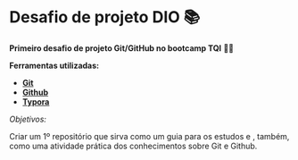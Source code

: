 #  Desafio de projeto DIO :books: 
**Primeiro desafio de projeto Git/GitHub no bootcamp TQI** :man_student: 

**Ferramentas utilizadas:**

- **[Git](https://git-scm.com/)** 
- **[Github](https://github.com/)** 
- **[Typora](https://typora.io/)** 

*Objetivos:* 

Criar um 1º repositório que sirva como um guia para os estudos e , também, como uma atividade prática dos conhecimentos sobre Git e Github.  

